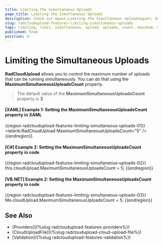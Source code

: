 ```yaml
---
title: Limiting the Simultaneous Uploads
page_title: Limiting the Simultaneous Uploads
description: Check our &quot;Limiting the Simultaneous Uploads&quot; documentation article for the RadCloudUpload WPF control.
slug: radcloudupload-features-limiting-simultaneous-uploads
tags: limiting, limit, simultaneous, upload, uploads, count, maximum, max, maximumsimultaneousuploadscount
published: True
position: 9
---
```


# Limiting the Simultaneous Uploads

__RadCloudUpload__ allows you to control the maximum number of uploads that can be running simultaneously. You can do that using the __MaximumSimultaneousUploadsCount__ property. 

>The default value of the __MaximumSimultaneousUploadsCount__ property is __3__.

#### __[XAML] Example 1: Setting the MaximumSimultaneousUploadsCount property in XAML__
{{region radcloudupload-features-limiting-simultaneous-uploads-01}}
	<telerik:RadCloudUpload MaximumSimultaneousUploadsCount="5" />
{{endregion}}	

#### __[C#] Example 2: Setting the MaximumSimultaneousUploadsCount property in code__
{{region radcloudupload-features-limiting-simultaneous-uploads-02}}
	this.cloudUpload.MaximumSimultaneousUploadsCount = 5;
{{endregion}}	

#### __[VB.NET] Example 2: Setting the MaximumSimultaneousUploadsCount property in code__
{{region radcloudupload-features-limiting-simultaneous-uploads-03}}
	Me.cloudUpload.MaximumSimultaneousUploadsCount = 5;
{{endregion}}

## See Also
* [Providers]({%slug radcloudupload-features-providers%})
* [CloudUploadFile]({%slug radcloudupload-cloud-upload-file%})
* [Validation]({%slug radcloudupload-features-validation%})
